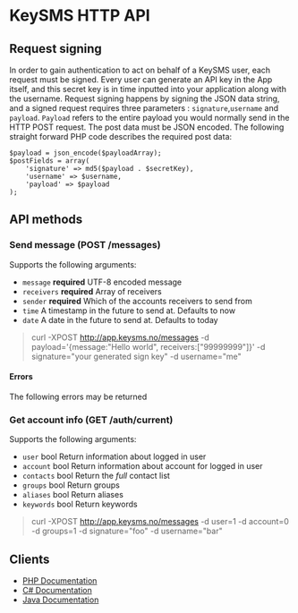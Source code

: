 # KeySMS HTTP API

## Request signing

In order to gain authentication to act on behalf of a KeySMS user, each request must be signed.
Every user can generate an API key in the App itself, and this secret key is in time inputted into your application along with the username.
Request signing happens by signing the JSON data string, and a signed request requires three parameters : `signature`,`username` and `payload`.
`Payload` refers to the entire payload you would normally send in the HTTP POST request. The post data must be JSON encoded.
The following straight forward PHP code describes the required post data:

    $payload = json_encode($payloadArray);
    $postFields = array(
        'signature' => md5($payload . $secretKey),
        'username' => $username,
        'payload' => $payload
    );

## API methods

### Send message (POST /messages)

Supports the following arguments:

* `message` **required** UTF-8 encoded message
* `receivers` **required** Array of receivers
* `sender` **required** Which of the accounts receivers to send from
* `time` A timestamp in the future to send at. Defaults to now
* `date` A date in the future to send at. Defaults to today

> curl -XPOST http://app.keysms.no/messages -d payload='{message:"Hello world", receivers:["99999999"]}' -d signature="your generated sign key" -d username="me"

#### Errors
The following errors may be returned

### Get account info (GET /auth/current)

Supports the following arguments:

* `user`        bool Return information about logged in user
* `account`     bool Return information about account for logged in user
* `contacts`    bool Return the _full_ contact list
* `groups`      bool Return groups
* `aliases`     bool Return aliases
* `keywords`    bool Return keywords

> curl -XPOST http://app.keysms.no/messages -d user=1 -d account=0 -d groups=1 -d signature="foo" -d username="bar"

## Clients

* [PHP Documentation][php]
* [C# Documentation][c#]
* [Java Documentation][Java]

[php]: /KeyteqLabs/keysms-sdk/tree/master/PHP "PHP Documentation"
[C#]: /KeyteqLabs/keysms-sdk/tree/master/C%23/ "C# Documentation"
[Java]: /KeyteqLabs/keysms-sdk/tree/master/Java/ "Java Documentation"
